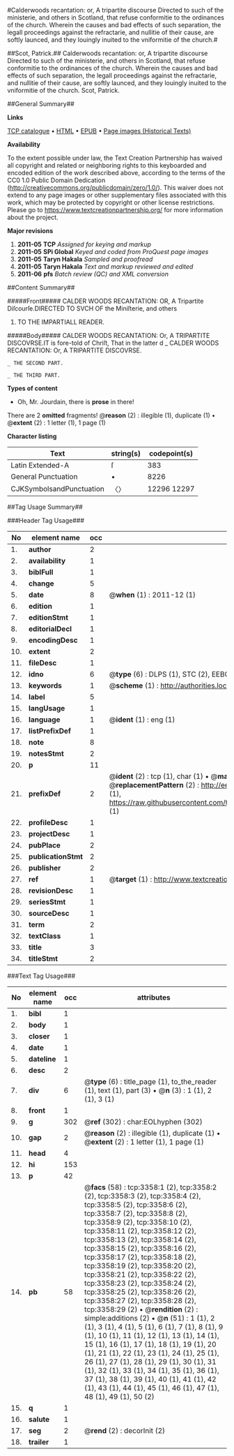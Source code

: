 #Calderwoods recantation: or, A tripartite discourse Directed to such of the ministerie, and others in Scotland, that refuse conformitie to the ordinances of the church. Wherein the causes and bad effects of such separation, the legall proceedings against the refractarie, and nullitie of their cause, are softly launced, and they louingly inuited to the vniformitie of the church.#

##Scot, Patrick.##
Calderwoods recantation: or, A tripartite discourse Directed to such of the ministerie, and others in Scotland, that refuse conformitie to the ordinances of the church. Wherein the causes and bad effects of such separation, the legall proceedings against the refractarie, and nullitie of their cause, are softly launced, and they louingly inuited to the vniformitie of the church.
Scot, Patrick.

##General Summary##

**Links**

[TCP catalogue](http://www.ota.ox.ac.uk/tcp/)  • 
[HTML](http://tei.it.ox.ac.uk/tcp/Texts-HTML/free/A11/A11615.html)  • 
[EPUB](http://tei.it.ox.ac.uk/tcp/Texts-EPUB/free/A11/A11615.epub) • 
[Page images (Historical Texts)](https://historicaltexts.jisc.ac.uk/eebo-99838965e)

**Availability**

To the extent possible under law, the Text Creation Partnership has waived all copyright and related or neighboring rights to this keyboarded and encoded edition of the work described above, according to the terms of the CC0 1.0 Public Domain Dedication (http://creativecommons.org/publicdomain/zero/1.0/). This waiver does not extend to any page images or other supplementary files associated with this work, which may be protected by copyright or other license restrictions. Please go to https://www.textcreationpartnership.org/ for more information about the project.

**Major revisions**

1. __2011-05__ __TCP__ *Assigned for keying and markup*
1. __2011-05__ __SPi Global__ *Keyed and coded from ProQuest page images*
1. __2011-05__ __Taryn Hakala__ *Sampled and proofread*
1. __2011-05__ __Taryn Hakala__ *Text and markup reviewed and edited*
1. __2011-06__ __pfs__ *Batch review (QC) and XML conversion*

##Content Summary##

#####Front#####
CALDER WOODS RECANTATION: OR, A Tripartite Diſcourſe.DIRECTED TO SVCH OF the Miniſterie, and others 
1. TO THE IMPARTIALL READER.

#####Body#####
CALDER WOODS RECANTATION: Or, A TRIPARTITE DISCOVRSE.IT is fore-told of Chriſt, That in the latter d
    _ CALDER WOODS RECANTATION: Or, A TRIPARTITE DISCOVRSE.

    _ THE SECOND PART.

    _ THE THIRD PART.

**Types of content**

  * Oh, Mr. Jourdain, there is **prose** in there!

There are 2 **omitted** fragments! 
 @__reason__ (2) : illegible (1), duplicate (1)  •  @__extent__ (2) : 1 letter (1), 1 page (1)

**Character listing**


|Text|string(s)|codepoint(s)|
|---|---|---|
|Latin Extended-A|ſ|383|
|General Punctuation|•|8226|
|CJKSymbolsandPunctuation|〈〉|12296 12297|

##Tag Usage Summary##

###Header Tag Usage###

|No|element name|occ|attributes|
|---|---|---|---|
|1.|__author__|2||
|2.|__availability__|1||
|3.|__biblFull__|1||
|4.|__change__|5||
|5.|__date__|8| @__when__ (1) : 2011-12 (1)|
|6.|__edition__|1||
|7.|__editionStmt__|1||
|8.|__editorialDecl__|1||
|9.|__encodingDesc__|1||
|10.|__extent__|2||
|11.|__fileDesc__|1||
|12.|__idno__|6| @__type__ (6) : DLPS (1), STC (2), EEBO-CITATION (1), PROQUEST (1), VID (1)|
|13.|__keywords__|1| @__scheme__ (1) : http://authorities.loc.gov/ (1)|
|14.|__label__|5||
|15.|__langUsage__|1||
|16.|__language__|1| @__ident__ (1) : eng (1)|
|17.|__listPrefixDef__|1||
|18.|__note__|8||
|19.|__notesStmt__|2||
|20.|__p__|11||
|21.|__prefixDef__|2| @__ident__ (2) : tcp (1), char (1)  •  @__matchPattern__ (2) : ([0-9\-]+):([0-9IVX]+) (1), (.+) (1)  •  @__replacementPattern__ (2) : http://eebo.chadwyck.com/downloadtiff?vid=$1&page=$2 (1), https://raw.githubusercontent.com/textcreationpartnership/Texts/master/tcpchars.xml#$1 (1)|
|22.|__profileDesc__|1||
|23.|__projectDesc__|1||
|24.|__pubPlace__|2||
|25.|__publicationStmt__|2||
|26.|__publisher__|2||
|27.|__ref__|1| @__target__ (1) : http://www.textcreationpartnership.org/docs/. (1)|
|28.|__revisionDesc__|1||
|29.|__seriesStmt__|1||
|30.|__sourceDesc__|1||
|31.|__term__|2||
|32.|__textClass__|1||
|33.|__title__|3||
|34.|__titleStmt__|2||


###Text Tag Usage###

|No|element name|occ|attributes|
|---|---|---|---|
|1.|__bibl__|1||
|2.|__body__|1||
|3.|__closer__|1||
|4.|__date__|1||
|5.|__dateline__|1||
|6.|__desc__|2||
|7.|__div__|6| @__type__ (6) : title_page (1), to_the_reader (1), text (1), part (3)  •  @__n__ (3) : 1 (1), 2 (1), 3 (1)|
|8.|__front__|1||
|9.|__g__|302| @__ref__ (302) : char:EOLhyphen (302)|
|10.|__gap__|2| @__reason__ (2) : illegible (1), duplicate (1)  •  @__extent__ (2) : 1 letter (1), 1 page (1)|
|11.|__head__|4||
|12.|__hi__|153||
|13.|__p__|42||
|14.|__pb__|58| @__facs__ (58) : tcp:3358:1 (2), tcp:3358:2 (2), tcp:3358:3 (2), tcp:3358:4 (2), tcp:3358:5 (2), tcp:3358:6 (2), tcp:3358:7 (2), tcp:3358:8 (2), tcp:3358:9 (2), tcp:3358:10 (2), tcp:3358:11 (2), tcp:3358:12 (2), tcp:3358:13 (2), tcp:3358:14 (2), tcp:3358:15 (2), tcp:3358:16 (2), tcp:3358:17 (2), tcp:3358:18 (2), tcp:3358:19 (2), tcp:3358:20 (2), tcp:3358:21 (2), tcp:3358:22 (2), tcp:3358:23 (2), tcp:3358:24 (2), tcp:3358:25 (2), tcp:3358:26 (2), tcp:3358:27 (2), tcp:3358:28 (2), tcp:3358:29 (2)  •  @__rendition__ (2) : simple:additions (2)  •  @__n__ (51) : 1 (1), 2 (1), 3 (1), 4 (1), 5 (1), 6 (1), 7 (1), 8 (1), 9 (1), 10 (1), 11 (1), 12 (1), 13 (1), 14 (1), 15 (1), 16 (1), 17 (1), 18 (1), 19 (1), 20 (1), 21 (1), 22 (1), 23 (1), 24 (1), 25 (1), 26 (1), 27 (1), 28 (1), 29 (1), 30 (1), 31 (1), 32 (1), 33 (1), 34 (1), 35 (1), 36 (1), 37 (1), 38 (1), 39 (1), 40 (1), 41 (1), 42 (1), 43 (1), 44 (1), 45 (1), 46 (1), 47 (1), 48 (1), 49 (1), 50 (2)|
|15.|__q__|1||
|16.|__salute__|1||
|17.|__seg__|2| @__rend__ (2) : decorInit (2)|
|18.|__trailer__|1||
